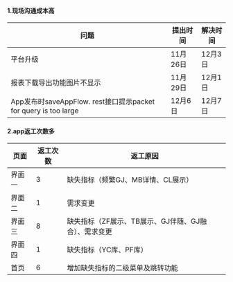 #### 1.现场沟通成本高

| 问题                                                         | 提出时间 | 解决时间 |
| ------------------------------------------------------------ | -------- | -------- |
| 平台升级                                                     | 11月26日 | 12月3日  |
| 报表下载导出功能图片不显示                                   | 11月29日 | 12月1日  |
| App发布时saveAppFlow. rest接口提示packet for query is too large | 12月6日  | 12月7日  |

#### 2.app返工次数多

| 页面   | 返工次数 | 返工原因                                             |
| ------ | -------- | ---------------------------------------------------- |
| 界面一 | 3        | 缺失指标（频繁GJ、MB详情、CL展示）                   |
| 界面二 | 1        | 需求变更                                             |
| 界面三 | 8        | 缺失指标（ZF展示、TB展示、GJ伴随、GJ融合）、需求变更 |
| 界面四 | 1        | 缺失指标（YC库、PF库）                               |
| 首页   | 6        | 增加缺失指标的二级菜单及跳转功能                     |

